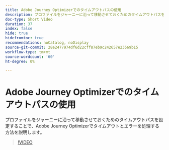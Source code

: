 ```yaml
---
title: Adobe Journey Optimizerでのタイムアウトパスの使用
description: プロファイルをジャーニーに沿って移動させておくためのタイムアウトパスを設定することで、Adobe Journey Optimizerでタイムアウトとエラーを処理する方法を説明します。
doc-type: Short Video
duration: 37
index: false
hide: true
hidefromtoc: true
recommendations: noCatalog, noDisplay
source-git-commit: 28e2477974df6d22cff87eb9c242657e23569b15
workflow-type: tm+mt
source-wordcount: '60'
ht-degree: 0%

---
```



# Adobe Journey Optimizerでのタイムアウトパスの使用

プロファイルをジャーニーに沿って移動させておくためのタイムアウトパスを設定することで、Adobe Journey Optimizerでタイムアウトとエラーを処理する方法を説明します。

<!-- 62_S522_3442522_36_using-timeout-paths-in-adobe-journey-optimizer -->
>[!VIDEO](https://video.tv.adobe.com/v/3460466/?learn=on&enablevpops=true&captions=jpn)
